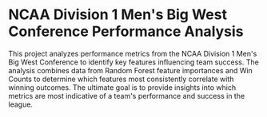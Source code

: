 # NCAA Division 1 Men's Big West Conference Performance Analysis

This project analyzes performance metrics from the NCAA Division 1 Men's Big West Conference to identify key features influencing team success. The analysis combines data from Random Forest feature importances and Win Counts to determine which features most consistently correlate with winning outcomes. The ultimate goal is to provide insights into which metrics are most indicative of a team's performance and success in the league.
